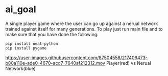 # ai_goal
A single player game where the user can go up against a nerual network trained against itself for many generations. To play just run main file and to make sure that you have done the following:

    pip install neat-python
    pip install pygame



https://user-images.githubusercontent.com/87504558/217406473-b80a110e-ade0-4670-acd7-7640af212312.mov
Player(red) vs Nerual Network(blue)
